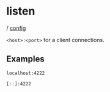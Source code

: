 # listen

/ [config](/ref/config/index.md)

`<host>:<port>` for a client connections.

## Examples

```
localhost:4222
```

```
[::]:4222
```
